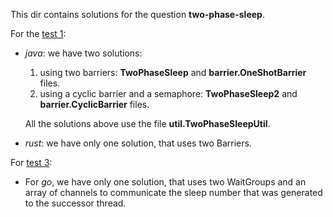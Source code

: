 This dir contains solutions for the question **two-phase-sleep**. 

For the [test 1](https://docs.google.com/document/d/1rIDYsYBL8ruJaBVpDj3CKgVd2eVQhPqE4hEBDLGwPe8/edit#):
- *java*: we have two solutions: 
    1. using two barriers: **TwoPhaseSleep** and **barrier.OneShotBarrier** files.
    2. using a cyclic barrier and a semaphore: **TwoPhaseSleep2** and **barrier.CyclicBarrier** files.

    All the solutions above use the file **util.TwoPhaseSleepUtil**.

- *rust*: we have only one solution, that uses two Barriers. 

For [test 3](https://docs.google.com/document/d/1V_gE8B719MlEBKJdCF6k9Ee-5y-jLWbFliKphyl-aj4/edit): 
- For *go*, we have only one solution, that uses two WaitGroups and an array of channels to communicate the sleep number that was generated to the successor thread.
